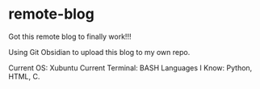 # remote-blog

Got this remote blog to finally work!!!

Using Git Obsidian to upload this blog to my own repo.

Current OS: Xubuntu
Current Terminal: BASH
Languages I Know: Python, HTML, C. 